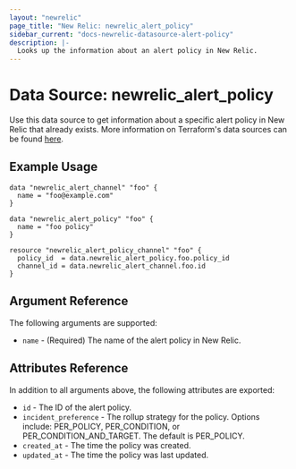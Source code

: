 ```yaml
---
layout: "newrelic"
page_title: "New Relic: newrelic_alert_policy"
sidebar_current: "docs-newrelic-datasource-alert-policy"
description: |-
  Looks up the information about an alert policy in New Relic.
---
```


# Data Source: newrelic\_alert\_policy

Use this data source to get information about a specific alert policy in New Relic that already exists.
More information on Terraform's data sources can be found [here](https://www.terraform.io/docs/configuration/data-sources.html).

## Example Usage

```hcl
data "newrelic_alert_channel" "foo" {
  name = "foo@example.com"
}

data "newrelic_alert_policy" "foo" {
  name = "foo policy"
}

resource "newrelic_alert_policy_channel" "foo" {
  policy_id  = data.newrelic_alert_policy.foo.policy_id
  channel_id = data.newrelic_alert_channel.foo.id
}
```

## Argument Reference

The following arguments are supported:

* `name` - (Required) The name of the alert policy in New Relic.

## Attributes Reference

In addition to all arguments above, the following attributes are exported:

* `id` - The ID of the alert policy.
* `incident_preference` - The rollup strategy for the policy. Options include: PER_POLICY, PER_CONDITION, or PER_CONDITION_AND_TARGET. The default is PER_POLICY.
* `created_at` - The time the policy was created.
* `updated_at` -  The time the policy was last updated.
